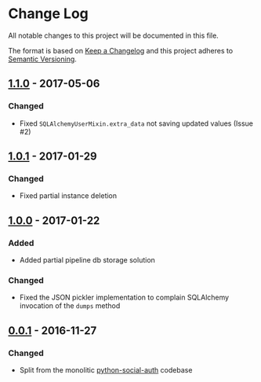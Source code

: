 # Change Log

All notable changes to this project will be documented in this file.

The format is based on [Keep a Changelog](http://keepachangelog.com/)
and this project adheres to [Semantic Versioning](http://semver.org/).

## [1.1.0](https://github.com/python-social-auth/social-storage-sqlalchemy/releases/tag/1.1.0) - 2017-05-06

### Changed
- Fixed `SQLAlchemyUserMixin.extra_data` not saving updated values (Issue #2)

## [1.0.1](https://github.com/python-social-auth/social-storage-sqlalchemy/releases/tag/1.0.1) - 2017-01-29

### Changed
- Fixed partial instance deletion

## [1.0.0](https://github.com/python-social-auth/social-storage-sqlalchemy/releases/tag/1.0.0) - 2017-01-22

### Added
- Added partial pipeline db storage solution

### Changed
- Fixed the JSON pickler implementation to complain SQLAlchemy
  invocation of the `dumps` method

## [0.0.1](https://github.com/python-social-auth/social-storage-sqlalchemy/releases/tag/0.0.1) - 2016-11-27

### Changed

- Split from the monolitic [python-social-auth](https://github.com/omab/python-social-auth)
  codebase
